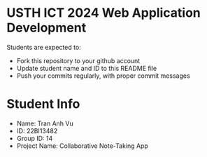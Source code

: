 USTH ICT 2024 Web Application Development
=====================================================

Students are expected to:

* Fork this repository to your github account
* Update student name and ID to this README file
* Push your commits regularly, with proper commit messages

Student Info
=======================

* Name: Tran Anh Vu
* ID: 22BI13482
* Group ID: 14
* Project Name: Collaborative Note-Taking App

